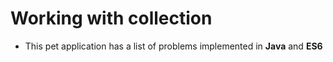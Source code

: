 # Working with collection

* This pet application has a list of problems implemented in **Java** and **ES6**
